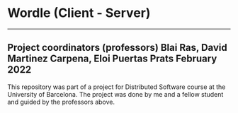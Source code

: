 # Wordle (Client - Server)

---
Project coordinators (professors)
Blai Ras, David Martinez Carpena, Eloi Puertas Prats
February 2022
---

This repository was part of a project for Distributed Software course at the University of Barcelona. The project was done by me and a fellow student and guided by the professors above.







